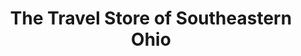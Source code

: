 ---
title: "The Travel Store of Southeastern Ohio"
url: /zanesville/the-travel-store-of-southeastern-ohio/
shop: Reisebüro
---